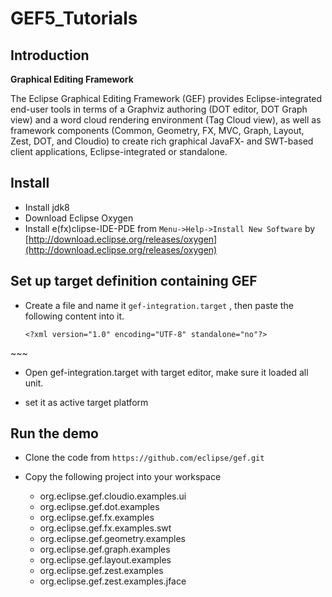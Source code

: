 # GEF5_Tutorials

## Introduction

**Graphical Editing Framework**

The Eclipse Graphical Editing Framework (GEF) provides Eclipse-integrated end-user tools in terms of a Graphviz authoring (DOT editor, DOT Graph view) and a word cloud rendering environment (Tag Cloud view), as well as framework components (Common, Geometry, FX, MVC, Graph, Layout, Zest, DOT, and Cloudio) to create rich graphical JavaFX- and SWT-based client applications, Eclipse-integrated or standalone.


## Install

- Install jdk8
- Download Eclipse Oxygen
- Install e(fx)clipse-IDE-PDE from `Menu->Help->Install New Software` by [http://download.eclipse.org/releases/oxygen](http://download.eclipse.org/releases/oxygen)

## Set up target definition containing GEF

- Create a file and name it `gef-integration.target` , then paste the following content into it.

	~~~
	<?xml version="1.0" encoding="UTF-8" standalone="no"?>
<?pde version="3.8"?><target name="gef-integration" sequenceNumber="1">
<locations>
  <location includeAllPlatforms="false" includeConfigurePhase="true" includeMode="planner" includeSource="true" type="InstallableUnit">
    <unit id="org.eclipse.xtext.sdk.feature.group" version="2.10.0.v201605250459"/>
    <unit id="org.eclipse.fx.runtime.min.feature.feature.group" version="2.4.0.201605100504"/>
    <unit id="org.eclipse.emf.sdk.feature.group" version="2.12.0.v20160526-0356"/>
    <unit id="org.eclipse.sdk.ide" version="4.6.0.I20160606-1100"/>
    <repository location="http://download.eclipse.org/releases/neon"/>
  </location>
  <location includeAllPlatforms="false" includeConfigurePhase="true" includeMode="planner" includeSource="true" type="InstallableUnit">
    <unit id="org.eclipse.gef.common.sdk.feature.group" version="0.0.0"/>
    <unit id="org.eclipse.gef.geometry.sdk.feature.group" version="0.0.0"/>
    <unit id="org.eclipse.gef.fx.sdk.feature.group" version="0.0.0"/>
    <unit id="org.eclipse.gef.mvc.sdk.feature.group" version="0.0.0"/>
    <unit id="org.eclipse.gef.mvc.examples.source.feature.group" version="0.0.0"/>
    <unit id="org.eclipse.gef.layout.sdk.feature.group" version="0.0.0"/>
    <unit id="org.eclipse.gef.graph.sdk.feature.group" version="0.0.0"/>
    <unit id="org.eclipse.gef.zest.sdk.feature.group" version="0.0.0"/>
    <unit id="org.eclipse.gef.zest.examples.source.feature.group" version="0.0.0"/>
    <unit id="org.eclipse.gef.dot.sdk.feature.group" version="0.0.0"/>
    <unit id="org.eclipse.gef.cloudio.sdk.feature.group" version="0.0.0"/>
    <repository location="http://download.eclipse.org/tools/gef/updates/integration"/>
  </location>
</locations>
</target>
	~~~
	
- Open gef-integration.target with target editor, make sure it loaded all unit.

- set it as active target platform

## Run the demo 

- Clone the code from `https://github.com/eclipse/gef.git`

- Copy the following project into your workspace

	- org.eclipse.gef.cloudio.examples.ui
	- org.eclipse.gef.dot.examples
	- org.eclipse.gef.fx.examples
	- org.eclipse.gef.fx.examples.swt
	- org.eclipse.gef.geometry.examples
	- org.eclipse.gef.graph.examples
	- org.eclipse.gef.layout.examples
	- org.eclipse.gef.zest.examples
	- org.eclipse.gef.zest.examples.jface 


